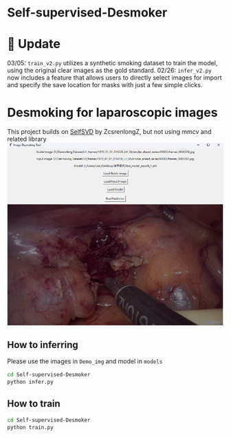 # Self-supervised-Desmoker
# 🚀 Update
03/05: ```train_v2.py``` utilizes a synthetic smoking dataset to train the model, using the original clear images as the gold standard.
02/26: ```infer_v2.py``` now includes a feature that allows users to directly select images for import and specify the save location for masks with just a few simple clicks.
# Desmoking for laparoscopic images
This project builds on [SelfSVD](https://github.com/ZcsrenlongZ/SelfSVD) by ZcsrenlongZ, but not using mmcv and related library
![Model will choose the picture with conversation fit your input](./Readme_img/graphic_interface.png)
## How to inferring
Please use the images in ```Demo_img``` and model in  ```models```
```bash
cd Self-supervised-Desmoker
python infer.py
```
## How to train
```bash
cd Self-supervised-Desmoker
python train.py
```
